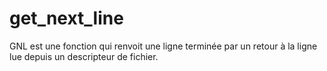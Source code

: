 # get_next_line
GNL est une fonction qui renvoit une ligne terminée par un retour à la ligne lue depuis un descripteur de fichier.

